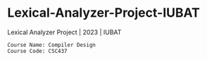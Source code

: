 # Lexical-Analyzer-Project-IUBAT
Lexical Analyzer Project | 2023 | IUBAT
```
Course Name: Compiler Design
Course Code: CSC437
```
